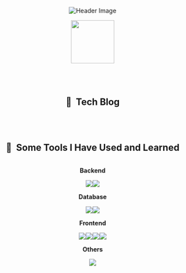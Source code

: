 <p align="center">
  <img src="https://capsule-render.vercel.app/api?type=wave&color=timeGradient&height=300&text=Hi👋🏻%20I'm%20Subeen%20Jeon&fontAlignY=50&section=header%20render&fontSize=40&fontAlign=50&animation=twinkling" alt="Header Image">
</p>

<div id="header" align="center">
  <img src="https://media.giphy.com/media/M9gbBd9nbDrOTu1Mqx/giphy.gif" width="100"/>
</div>

<br><br>

<div id="badges" align="center">
  <h2 align="center"> 📒 &nbsp;Tech Blog </h2>

</div>

<br><br>

<h2 align="center"> 🚀 &nbsp;Some Tools I Have Used and Learned </h2>
<p align="center">
    <div style="display:flex; flex-direction:column; align-items:center;">
        <!-- Backend -->
        <p><strong>Backend</strong></p>
        <div style="display:flex;">
            <img src="https://img.shields.io/badge/Java-007396?style=for-the-badge&logo=Java&logoColor=white"> 
            <img src="https://img.shields.io/badge/Spring Boot-6DB33F?style=for-the-badge&logo=spring boot&logoColor=white"> 
        </div>
        <!-- Database -->
        <p><strong>Database</strong></p>
        <div style="display:flex;">
            <img src="https://img.shields.io/badge/mysql-4479A1?style=for-the-badge&logo=mysql&logoColor=white"> 
            <img src="https://img.shields.io/badge/firebase-FFCA28?style=for-the-badge&logo=firebase&logoColor=white">
        </div>
        <!-- Frontend -->
        <p><strong>Frontend</strong></p>
        <div style="display:flex;">
            <img src="https://img.shields.io/badge/html5-E34F26?style=flat-square&logo=html5&logoColor=white"> 
            <img src="https://img.shields.io/badge/css-1572B6?style=flat-square&logo=css3&logoColor=white"> 
            <img src="https://img.shields.io/badge/javascript-F7DF1E?style=flat-square&logo=javascript&logoColor=black"> 
            <img src="https://img.shields.io/badge/bootstrap-7952B3?style=flat-square&logo=bootstrap&logoColor=white">
        </div>
        <!-- Others -->
        <p><strong>Others</strong></p>
        <div style="display:flex;">
            <img src="https://img.shields.io/badge/python-3776AB?style=flat-square&logo=python&logoColor=white"> 
        </div>
    </div>
</p>
